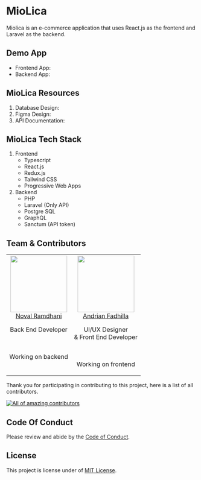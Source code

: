 # MioLica
Miolica is an e-commerce application that uses React.js as the frontend and Laravel as the backend.

## Demo App
- Frontend App: []()
- Backend App: []()

## MioLica Resources
1. Database Design: []()
2. Figma Design: []()
3. API Documentation: []()

## MioLica Tech Stack
1. Frontend
    - Typescript
    - React.js
    - Redux.js
    - Tailwind CSS
    - Progressive Web Apps
2. Backend
    - PHP
    - Laravel (Only API)
    - Postgre SQL
    - GraphQL
    - Sanctum (API token)

## Team & Contributors
<table align="center">
  <tbody>
    <tr>
      <td align="center" valign="top">
        <img width="150" height="150" src="https://github.com/novalramdhani.png?s=150">
        <br>
        <a href="https://github.com/novalramdhani">Noval Ramdhani</a>
        <p>Back End Developer</p>
        <br>
        <p>Working on backend</p>
      </td>
      <td align="center" valign="top">
        <img width="150" height="150" src="https://github.com/andrianfaa.png?s=150">
        <br>
        <a href="https://github.com/andrianfaa">Andrian Fadhilla</a>
        <p>UI/UX Designer <br>
            & Front End Developer</p>
        <br>
        <p>Working on frontend</p>
      </td>
     </tr>
  </tbody>
</table>

Thank you for participating in contributing to this project, here is a list of all contributors.

<a href="https://github.com/novalramdhani/Miolica/graphs/contributors"><img src="https://contrib.rocks/image?repo=novalramdhani/Miolica" alt="All of amazing contributors"></a>

## Code Of Conduct
Please review and abide by the [Code of Conduct]().

## License
This project is license under of [MIT License]().